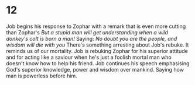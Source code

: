 # 12

Job begins his response to Zophar with a remark that is even more cutting than Zophar's 
*But a stupid man will get understanding
when a wild donkey's colt is born a man!*
Saying:
*No doubt you are the people,
and wisdom will die with you*
There's something arresting about Job's rebuke. It reminds us of our mortality. Job is rebuking Zophar for his superior attitude and for acting like a saviour when he's just a foolish mortal man who doesn't know how to help his friend. 
Job continues his speech emphasising God's superior knowledge, power and wisdom over mankind. Saying how man is powerless before him. 